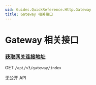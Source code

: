 ```yaml
---
uid: Guides.QuickReference.Http.Gateway
title: Gateway 相关接口
---
```


# Gateway 相关接口

### [获取网关连接地址]

GET `/api/v3/gateway/index`

无公开 API

[获取网关连接地址]: https://developer.kookapp.cn/doc/http/gateway#获取网关连接地址
